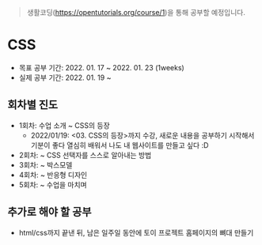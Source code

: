 > 생활코딩(https://opentutorials.org/course/1)을 통해 공부할 예정입니다.

# CSS

- 목표 공부 기간: 2022. 01. 17 ~ 2022. 01. 23 (1weeks)
- 실제 공부 기간: 2022. 01. 19 ~ 

## 회차별 진도
- 1회차: 수업 소개 ~ CSS의 등장
    - 2022/01/19: <03. CSS의 등장>까지 수강, 새로운 내용을 공부하기 시작해서 기분이 좋다 열심히 배워서 나도 내 웹사이트를 만들고 싶다 :D
- 2회차: ~ CSS 선택자를 스스로 알아내는 방법
- 3회차: ~ 박스모델
- 4회차: ~ 반응형 디자인
- 5회차: ~ 수업을 마치며

## 추가로 해야 할 공부
- html/css까지 끝낸 뒤, 남은 일주일 동안에 토이 프로젝트 홈페이지의 뼈대 만들기